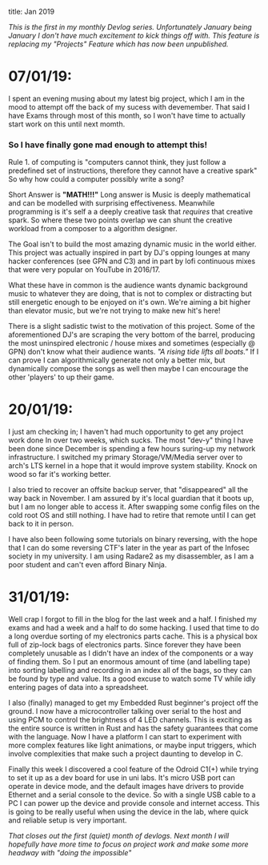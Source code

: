 title: Jan 2019

_This is the first in my monthly Devlog series. Unfortunately January being January I don't have much excitement to kick things off with. This feature is replacing my "Projects" Feature which has now been unpublished._

# 07/01/19:
I spent an evening musing about my latest big project, which I am in the mood to attempt off the back of my sucess with devemember. That said I have Exams through most of this month, so I won't have time to actually start work on this until next momth. 

### So I have finally gone mad enough to attempt this!
Rule 1. of computing is "computers cannot think, they just follow a predefined set of instructions, therefore they cannot have a creative spark" So why how could a computer possibly write a song? 

Short Answer is **"MATH!!!"** Long answer is Music is deeply mathematical and can be modelled with surprising effectiveness. Meanwhile programming is it's self a a deeply creative task that _requires_ that creative spark. So where these two points overlap we can shunt the 
creative workload from a composer to a algorithm designer. 

The Goal isn't to build the most amazing dynamic music in the world either. This project was actually inspired in part by DJ's opping lounges at many hacker conferences (see GPN and C3) and in part by lofi continuous mixes that were very popular on YouTube in 2016/17. 

What these have in common is the audience wants dynamic background music to whatever they are doing, that is not to complex or distracting but still energetic enough to be enjoyed on it's own. We're aiming a bit higher than elevator music, but we're not trying to make new 
hit's here!

There is a slight sadistic twist to the motivation of this project. Some of the aforementioned DJ's are scraping the very bottom of the barrel, producing the most uninspired electronic / house mixes and sometimes (especially @ GPN) don't know what their audience wants. _"A 
rising tide lifts all boats."_ If I can prove I can algorithmically generate not only a better mix, but dynamically compose the songs as well then maybe I can encourage the other 'players' to up their game.

# 20/01/19:
I just am checking in; I haven't had much opportunity to get any project work done In over two weeks, which sucks. The most "dev-y" thing I have been done since December is spending a few hours suring-up my network infrastructure. I switched my primary Storage/VM/Media 
server over to arch's LTS kernel in a hope that it would improve system stability. Knock on wood so far it's working better. 

I also tried to recover an offsite backup server, that "disappeared" all the way back in November. I am assured by it's local guardian that it boots up, but I am no longer able to access it. After swapping some config files on the cold root OS and still nothing. I have had 
to retire that remote until I can get back to it in person.

I have also been following some tutorials on binary reversing, with the hope that I can do some reversing CTF's later in the year as part of the Infosec society in my university. I am using Radare2 as my disassembler, as I am a poor student and can't even afford Binary 
Ninja.

# 31/01/19:
Well crap I forgot to fill in the blog for the last week and a half. I finished my exams and had a week and a half to do some hacking. I used that time to do a long overdue sorting of my electronics parts cache. This is a physical box full of zip-lock bags of electronics parts. Since forever they have been completely unusable as I didn't have an index of the components or a way of finding them. So I put an enormous amount of time (and labelling tape) into sorting labelling and recording in an index all of the bags, so they can be found by type and value. Its a good excuse to watch some TV while idly entering pages of data into a spreadsheet. 

I also (finally) managed to get my Embedded Rust beginner's project off the ground. I now have a  microcontroller talking over serial to the host and using PCM to control the brightness of 4 LED channels. This is exciting as the entire source is written in Rust and has the safety guarantees that come with the language. Now I have a platform I can start to experiment with more complex features like light animations, or maybe input triggers, which involve complexities that make such a project daunting to develop in C. 

Finally this week I discovered a cool feature of the Odroid C1(+) while trying to set it up as a dev board for use in uni labs. It's micro USB port can operate in device mode, and the default images have drivers to provide Ethernet and a serial console to the device. So with a single USB cable to a PC I can power up the device and provide console and internet access. This is going to be really useful when using the device in the lab, where quick and reliable setup is very important. 

_That closes out the first (quiet) month of devlogs. Next month I will hopefully have more time to focus on project work and make some more headway with "doing the impossible"_
